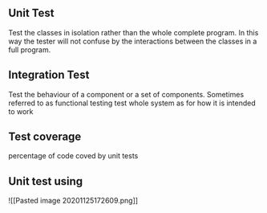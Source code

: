 ## Unit Test
Test the classes in isolation rather than the whole complete program.  In this way the tester will not confuse by the interactions between the classes in a full program.
## Integration Test
Test the behaviour of a component or a set of components. 
Sometimes referred to as functional testing
test whole system as for how it is intended to work
## Test coverage
percentage of code coved by unit tests




## Unit test using
![[Pasted image 20201125172609.png]]